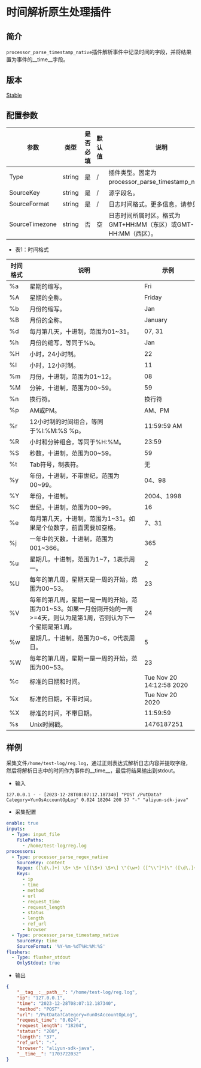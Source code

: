 # 时间解析原生处理插件

## 简介

`processor_parse_timestamp_native`插件解析事件中记录时间的字段，并将结果置为事件的__time__字段。

## 版本

[Stable](../../stability-level.md)

## 配置参数

|  **参数**  |  **类型**  |  **是否必填**  |  **默认值**  |  **说明**  |
| --- | --- | --- | --- | --- |
|  Type  |  string  |  是  |  /  |  插件类型。固定为processor\_parse\_timestamp\_native。  |
|  SourceKey  |  string  |  是  |  /  |  源字段名。  |
|  SourceFormat  |  string  |  是  |  /  |  日志时间格式。更多信息，请参见表1。  |
|  SourceTimezone  |  string  |  否  |  空  |  日志时间所属时区。格式为GMT+HH:MM（东区）或GMT-HH:MM（西区）。  |

- 表1：时间格式

| **时间格式** | **说明** | **示例** |
| --- | --- | --- |
| %a | 星期的缩写。 | Fri |
| %A | 星期的全称。 | Friday |
| %b | 月份的缩写。 | Jan |
| %B | 月份的全称。 | January |
| %d | 每月第几天，十进制，范围为01~31。 | 07, 31 |
| %h | 月份的缩写，等同于%b。 | Jan |
| %H | 小时，24小时制。 | 22 |
| %I | 小时，12小时制。 | 11 |
| %m | 月份，十进制，范围为01~12。 | 08 |
| %M | 分钟，十进制，范围为00~59。 | 59 |
| %n | 换行符。 | 换行符 |
| %p | AM或PM。 | AM、PM |
| %r | 12小时制的时间组合，等同于%I:%M:%S %p。 | 11:59:59 AM |
| %R | 小时和分钟组合，等同于%H:%M。 | 23:59 |
| %S | 秒数，十进制，范围为00~59。 | 59 |
| %t | Tab符号，制表符。 | 无 |
| %y | 年份，十进制，不带世纪，范围为00~99。 | 04、98 |
| %Y | 年份，十进制。 | 2004、1998 |
| %C | 世纪，十进制，范围为00~99。 | 16 |
| %e | 每月第几天，十进制，范围为1~31。如果是个位数字，前面需要加空格。 | 7、31 |
| %j | 一年中的天数，十进制，范围为001~366。 | 365 |
| %u | 星期几，十进制，范围为1~7，1表示周一。 | 2 |
| %U | 每年的第几周，星期天是一周的开始，范围为00~53。 | 23 |
| %V | 每年的第几周，星期一是一周的开始，范围为01~53。如果一月份刚开始的一周>=4天，则认为是第1周，否则认为下一个星期是第1周。 | 24 |
| %w | 星期几，十进制，范围为0~6，0代表周日。 | 5 |
| %W | 每年的第几周，星期一是一周的开始，范围为00~53。 | 23 |
| %c | 标准的日期和时间。 | Tue Nov 20 14:12:58 2020 |
| %x | 标准的日期，不带时间。 | Tue Nov 20 2020 |
| %X | 标准的时间，不带日期。 | 11:59:59 |
| %s | Unix时间戳。 | 1476187251 |

## 样例

采集文件`/home/test-log/reg.log`，通过正则表达式解析日志内容并提取字段，然后将解析日志中的时间作为事件的__time__，最后将结果输出到stdout。

- 输入

```plain
127.0.0.1 - - [2023-12-28T08:07:12.187340] "POST /PutData?Category=YunOsAccountOpLog" 0.024 18204 200 37 "-" "aliyun-sdk-java"
```

- 采集配置

```yaml
enable: true
inputs:
  - Type: input_file
    FilePaths: 
      - /home/test-log/reg.log
processors:
  - Type: processor_parse_regex_native
    SourceKey: content
    Regex: ([\d\.]+) \S+ \S+ \[(\S+) \S+\] \"(\w+) ([^\\"]*)\" ([\d\.]+) (\d+) (\d+) (\d+|-) \"([^\\"]*)\" \"([^\\"]*)\"
    Keys:
      - ip
      - time
      - method
      - url
      - request_time
      - request_length
      - status
      - length
      - ref_url
      - browser
  - Type: processor_parse_timestamp_native
    SourceKey: time
    SourceFormat: '%Y-%m-%dT%H:%M:%S'
flushers:
  - Type: flusher_stdout
    OnlyStdout: true
```

- 输出

```json
{
    "__tag__:__path__": "/home/test-log/reg.log",
    "ip": "127.0.0.1",
    "time": "2023-12-28T08:07:12.187340",
    "method": "POST",
    "url": "/PutData?Category=YunOsAccountOpLog",
    "request_time": "0.024",
    "request_length": "18204",
    "status": "200",
    "length": "37",
    "ref_url": "-",
    "browser": "aliyun-sdk-java",
    "__time__": "1703722032"
}
```
